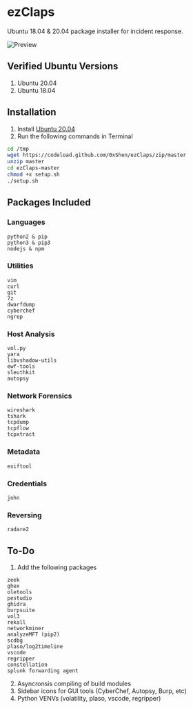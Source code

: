 # ezClaps
Ubuntu 18.04 & 20.04 package installer for incident response.

![Preview](https://i.imgur.com/GD39b4X.png)

## Verified Ubuntu Versions
1. Ubuntu 20.04
2. Ubuntu 18.04

## Installation
1. Install [Ubuntu 20.04](https://releases.ubuntu.com/)
2. Run the following commands in Terminal
```bash
cd /tmp
wget https://codeload.github.com/0xShen/ezClaps/zip/master
unzip master
cd ezClaps-master
chmod +x setup.sh
./setup.sh
```

## Packages Included
### Languages
```
python2 & pip
python3 & pip3
nodejs & npm
```

### Utilities
```
vim
curl
git
7z
dwarfdump
cyberchef
ngrep
```

### Host Analysis
```
vol.py
yara
libvshadow-utils
ewf-tools
sleuthkit
autopsy
```

### Network Forensics
```
wireshark
tshark
tcpdump
tcpflow
tcpxtract
```

### Metadata
```
exiftool
```

### Credentials
```
john
```

### Reversing
```
radare2
```

## To-Do
1. Add the following packages
```
zeek
ghex
oletools
pestudio
ghidra
burpsuite
vol3
rekall
networkminer
analyzeMFT (pip2)
scdbg
plaso/log2timeline
vscode
regripper
constellation
splunk forwarding agent
```
2. Asyncronsis compiling of build modules
3. Sidebar icons for GUI tools (CyberChef, Autopsy, Burp, etc)
4. Python VENVs (volatility, plaso, vscode, regripper)
